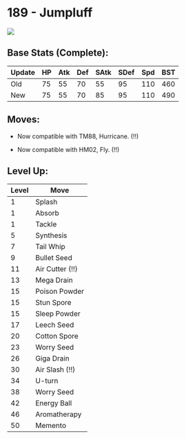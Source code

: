 # 189 - Jumpluff
![][189]

## Base Stats (Complete):

Update | HP | Atk | Def | SAtk | SDef | Spd | BST
---    | ---| --- | --- | ---  | ---  | --- | ---
Old    | 75 |  55 |  70 |  55  |  95  |  110  |  460
New    | 75 |  55 |  70 |  85  |  95  |  110  |  490

## Moves:

 - Now compatible with TM88, Hurricane. (!!)

 - Now compatible with HM02, Fly. (!!)

## Level Up:

Level | Move
---   | ---
  1   | Splash
  1   | Absorb
  1   | Tackle
  5   | Synthesis
  7   | Tail Whip
  9   | Bullet Seed
 11   | Air Cutter (!!)
 13   | Mega Drain
 15   | Poison Powder
 15   | Stun Spore
 15   | Sleep Powder
 17   | Leech Seed
 20   | Cotton Spore
 23   | Worry Seed
 26   | Giga Drain
 30   | Air Slash (!!)
 34   | U-turn
 38   | Worry Seed
 42   | Energy Ball
 46   | Aromatherapy
 50   | Memento



[189]: /img/pokemon/189.png
